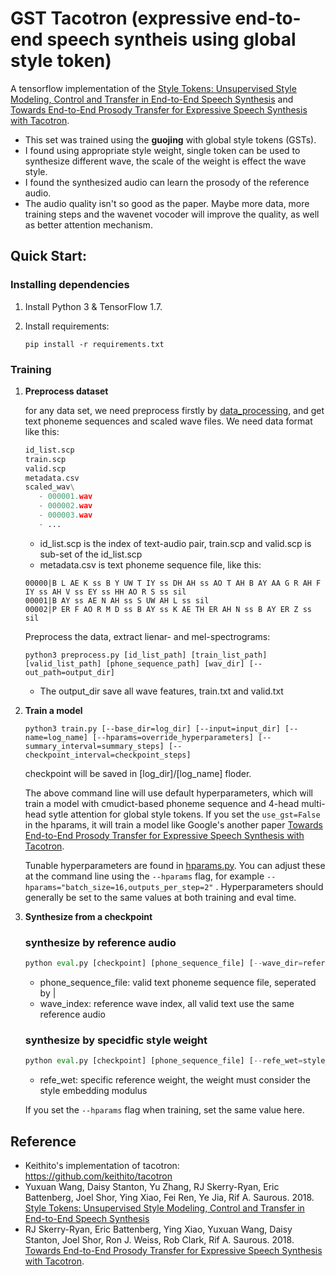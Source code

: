 # GST Tacotron (expressive end-to-end speech syntheis using global style token)

A tensorflow implementation of the [Style Tokens: Unsupervised Style Modeling, Control and Transfer in End-to-End Speech Synthesis](https://arxiv.org/abs/1803.09017) and [Towards End-to-End Prosody Transfer for Expressive Speech Synthesis with Tacotron](https://arxiv.org/abs/1803.09047).


* This set was trained using the **guojing** with global style tokens (GSTs).
* I found using appropriate style weight, single token can be used to synthesize different wave, the scale of the weight is effect the wave style.
* I found the synthesized audio can learn the prosody of the reference audio.
* The audio quality isn't so good as the paper. Maybe more data, more training steps and the wavenet vocoder will improve the quality, as well as better attention mechanism.
      

## Quick Start:

### Installing dependencies

1. Install Python 3 & TensorFlow 1.7.

2. Install requirements:
   ```shell
   pip install -r requirements.txt
   ```

### Training

1. **Preprocess dataset**

   for any data set, we need preprocess firstly by [data_processing](https://git.jd.com/ai-tts/data_processing), and get text phoneme sequences and scaled wave files. We need data format like this:
   ```python
   id_list.scp
   train.scp
   valid.scp
   metadata.csv
   scaled_wav\
      - 000001.wav
      - 000002.wav
      - 000003.wav
      - ...
   ```
   * id_list.scp is the index of text-audio pair, train.scp and valid.scp is sub-set of the id_list.scp
   * metadata.csv is text phoneme sequence file, like this:
   ```shell
   00000|B L AE K ss B Y UW T IY ss DH AH ss AO T AH B AY AA G R AH F IY ss AH V ss EY ss HH AO R S ss sil
   00001|B AY ss AE N AH ss S UW AH L ss sil
   00002|P ER F AO R M D ss B AY ss K AE TH ER AH N ss B AY ER Z ss sil
   ```


   Preprocess the data, extract lienar- and mel-spectrograms:
    
   ```
   python3 preprocess.py [id_list_path] [train_list_path] [valid_list_path] [phone_sequence_path] [wav_dir] [--out_path=output_dir]
   ```
   * The output_dir save all wave features, train.txt and valid.txt


2. **Train a model**

   ```
   python3 train.py [--base_dir=log_dir] [--input=input_dir] [--name=log_name] [--hparams=override_hyperparameters] [--summary_interval=summary_steps] [--checkpoint_interval=checkpoint_steps]

   ```
   checkpoint will be saved in [log_dir]/[log_name] floder.
   
   The above command line will use default hyperparameters, which will train a model with cmudict-based phoneme sequence and 4-head multi-head sytle attention for global style tokens. If you set the `use_gst=False` in the hparams, it will train a model like Google's another paper [Towards End-to-End Prosody Transfer for Expressive Speech Synthesis with Tacotron](https://arxiv.org/abs/1803.09047).

   Tunable hyperparameters are found in [hparams.py](hparams.py). You can adjust these at the command line using the `--hparams` flag, for example `--hparams="batch_size=16,outputs_per_step=2"` . Hyperparameters should generally be set to the same values at both training and eval time.

4. **Synthesize from a checkpoint**
   ### synthesize by reference audio
   ```python
   python eval.py [checkpoint] [phone_sequence_file] [--wave_dir=reference_wave_dir] [--wave_index=reference_wave_index] [--out_dir=putput_dir]
   ```
   * phone_sequence_file: valid text phoneme sequence file, seperated by |
   * wave_index: reference wave index, all valid text use the same reference audio

   ### synthesize by specidfic style weight
   ```python
   python eval.py [checkpoint] [phone_sequence_file] [--refe_wet=style_token_weight] [--out_dir=putput_dir]
   ```
   * refe_wet: specific reference weight, the weight must consider the style embedding modulus

   If you set the `--hparams` flag when training, set the same value here.


## Reference
  -  Keithito's implementation of tacotron: https://github.com/keithito/tacotron
  -  Yuxuan Wang, Daisy Stanton, Yu Zhang, RJ Skerry-Ryan, Eric Battenberg, Joel Shor, Ying Xiao, Fei Ren, Ye Jia, Rif A. Saurous. 2018. [Style Tokens: Unsupervised Style Modeling, Control and Transfer in End-to-End Speech Synthesis](https://arxiv.org/abs/1803.09017)
  - RJ Skerry-Ryan, Eric Battenberg, Ying Xiao, Yuxuan Wang, Daisy Stanton, Joel Shor, Ron J. Weiss, Rob Clark, Rif A. Saurous. 2018. [Towards End-to-End Prosody Transfer for Expressive Speech Synthesis with Tacotron](https://arxiv.org/abs/1803.09047).
